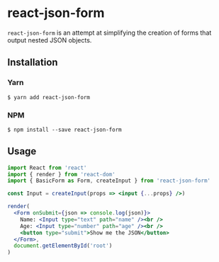 # react-json-form

`react-json-form` is an attempt at simplifying the creation of forms that output nested JSON objects.

## Installation

### Yarn
```
$ yarn add react-json-form
```

### NPM
```
$ npm install --save react-json-form
```

## Usage

```jsx
import React from 'react'
import { render } from 'react-dom'
import { BasicForm as Form, createInput } from 'react-json-form'

const Input = createInput(props => <input {...props} />)

render(
  <Form onSubmit={json => console.log(json)}>
    Name: <Input type="text" path="name" /><br />
    Age: <Input type="number" path="age" /><br />
    <button type="submit">Show me the JSON</button>
  </Form>,
  document.getElementById('root')
)
```
